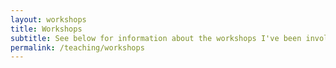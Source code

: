 ```yaml
---
layout: workshops
title: Workshops
subtitle: See below for information about the workshops I've been involved in.
permalink: /teaching/workshops
---
```

